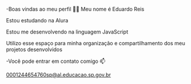 -Boas vindas ao meu perfil 💙💙
Meu nome é Eduardo Reis

Estou estudando na Alura

Estou me desenvolvendo na linguagem JavaScript

Utilizo esse espaço para minha organização e compartilhamento dos meu projetos desenvolvidos

-Você pode entrar em contato comigo 📫

0001244654760sp@al.educacao.sp.gov.br
